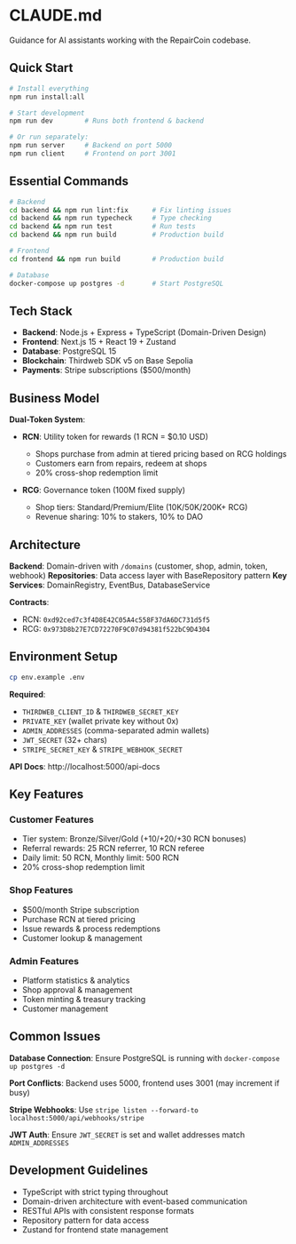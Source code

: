 # CLAUDE.md

Guidance for AI assistants working with the RepairCoin codebase.

## Quick Start

```bash
# Install everything
npm run install:all

# Start development
npm run dev        # Runs both frontend & backend

# Or run separately:
npm run server     # Backend on port 5000
npm run client     # Frontend on port 3001
```

## Essential Commands

```bash
# Backend
cd backend && npm run lint:fix      # Fix linting issues
cd backend && npm run typecheck     # Type checking
cd backend && npm run test          # Run tests
cd backend && npm run build         # Production build

# Frontend  
cd frontend && npm run build        # Production build

# Database
docker-compose up postgres -d       # Start PostgreSQL
```

## Tech Stack

- **Backend**: Node.js + Express + TypeScript (Domain-Driven Design)
- **Frontend**: Next.js 15 + React 19 + Zustand  
- **Database**: PostgreSQL 15
- **Blockchain**: Thirdweb SDK v5 on Base Sepolia
- **Payments**: Stripe subscriptions ($500/month)

## Business Model

**Dual-Token System**:
- **RCN**: Utility token for rewards (1 RCN = $0.10 USD)
  - Shops purchase from admin at tiered pricing based on RCG holdings
  - Customers earn from repairs, redeem at shops
  - 20% cross-shop redemption limit
  
- **RCG**: Governance token (100M fixed supply)
  - Shop tiers: Standard/Premium/Elite (10K/50K/200K+ RCG)
  - Revenue sharing: 10% to stakers, 10% to DAO

## Architecture

**Backend**: Domain-driven with `/domains` (customer, shop, admin, token, webhook)
**Repositories**: Data access layer with BaseRepository pattern
**Key Services**: DomainRegistry, EventBus, DatabaseService

**Contracts**:
- RCN: `0xd92ced7c3f4D8E42C05A4c558F37dA6DC731d5f5`  
- RCG: `0x973D8b27E7CD72270F9C07d94381f522bC9D4304`

## Environment Setup

```bash
cp env.example .env
```

**Required**:
- `THIRDWEB_CLIENT_ID` & `THIRDWEB_SECRET_KEY`
- `PRIVATE_KEY` (wallet private key without 0x)
- `ADMIN_ADDRESSES` (comma-separated admin wallets)
- `JWT_SECRET` (32+ chars)
- `STRIPE_SECRET_KEY` & `STRIPE_WEBHOOK_SECRET`

**API Docs**: http://localhost:5000/api-docs

## Key Features

### Customer Features
- Tier system: Bronze/Silver/Gold (+10/+20/+30 RCN bonuses)
- Referral rewards: 25 RCN referrer, 10 RCN referee
- Daily limit: 50 RCN, Monthly limit: 500 RCN
- 20% cross-shop redemption limit

### Shop Features  
- $500/month Stripe subscription
- Purchase RCN at tiered pricing
- Issue rewards & process redemptions
- Customer lookup & management

### Admin Features
- Platform statistics & analytics
- Shop approval & management  
- Token minting & treasury tracking
- Customer management

## Common Issues

**Database Connection**: Ensure PostgreSQL is running with `docker-compose up postgres -d`

**Port Conflicts**: Backend uses 5000, frontend uses 3001 (may increment if busy)

**Stripe Webhooks**: Use `stripe listen --forward-to localhost:5000/api/webhooks/stripe`

**JWT Auth**: Ensure `JWT_SECRET` is set and wallet addresses match `ADMIN_ADDRESSES`

## Development Guidelines

- TypeScript with strict typing throughout
- Domain-driven architecture with event-based communication
- RESTful APIs with consistent response formats
- Repository pattern for data access
- Zustand for frontend state management